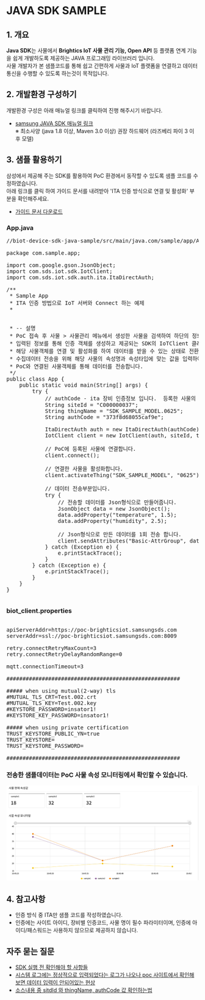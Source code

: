 JAVA SDK SAMPLE
=


## 1. 개요

**Java SDK**는 사물에서 **Brightics IoT 사물 관리 기능, Open API** 등 플랫폼 연계 기능을 쉽게 개발하도록 제공하는 JAVA 프로그래밍 라이브러리 입니다.  
사물 개발자가 본 샘플코드를 통해 쉽고 간편하게 사물과 IoT 플랫폼을 연결하고 데이터 통신을 수행할 수 있도록 하는것이 목적입니다.


## 2. 개발환경 구성하기

개발환경 구성은 아래 매뉴얼 링크를 클릭하여 진행 해주시기 바랍니다.
- [samsung JAVA SDK 매뉴얼 링크](https://www.samsungsdsbiz.com/help/brighticsiot/core/V3/3-0/KR/sdk/using_java_sdk#development_specification_for_java_sdk)  
  ※ 최소사양 (java 1.8 이상, Maven 3.0 이상) 권장 하드웨어 (라즈베리 파이 3 이후 모델)

## 3. 샘플 활용하기

삼성에서 제공해 주는 SDK를 활용하여 PoC 환경에서 동작할 수 있도록 샘플 코드를 수정하였습니다.  
아래 링크를 클릭 하여 가이드 문서를 내려받아 'ITA 인증 방식으로 연결 및 활성화' 부분을 확인해주세요.
- [가이드 문서 다운로드](./guide/SDK_GUIDE_JAVA.hwp)


### App.java
<pre>
//biot-device-sdk-java-sample/src/main/java.com/sample/app/App.java

package com.sample.app;

import com.google.gson.JsonObject;
import com.sds.iot.sdk.IotClient;
import com.sds.iot.sdk.auth.ita.ItaDirectAuth;

/**
 * Sample App
 * ITA 인증 방법으로 IoT 서버와 Connect 하는 예제
 * <p>
 * -- 설명
 * PoC 접속 후 사물 > 사물관리 메뉴에서 생성한 사물을 검색하여 하단의 정보를 입력해주세요.
 * 입력된 정보를 통해 인증 객체를 생성하고 제공되는 SDK의 IoTClient 클래스를 통해 사물객체를 받습니다.
 * 해당 사물객체를 연결 및 활성화를 하여 데이터를 받을 수 있는 상태로 전환합니다.
 * 수집데이터 전송을 위해 해당 사물의 속성명과 속성타입에 맞는 값을 입력하여 json형식의 데이터를 생성합니다.
 * PoC와 연결된 사물객체를 통해 데이터를 전송합니다.
 */
public class App {
    public static void main(String[] args) {
        try {
            // authCode - ita 장비 인증정보 입니다.  등록한 사물의 사물정보 화면에서 정보를 입력해주세요.
            String siteId = "C000000037";
            String thingName = "SDK_SAMPLE_MODEL.0625";
            String authCode = "373f8d68055caf9e";

            ItaDirectAuth auth = new ItaDirectAuth(authCode);
            IotClient client = new IotClient(auth, siteId, thingName, "biot_client.properties");

            // PoC에 등록된 사물에 연결합니다.
            client.connect();

            // 연결한 사물을 활성화합니다.
            client.activateThing("SDK_SAMPLE_MODEL", "0625");

            // 데이터 전송부분입니다.
            try {
                // 전송할 데이터를 Json형식으로 만들어줍니다.
                JsonObject data = new JsonObject();
                data.addProperty("temperature", 1.5);
                data.addProperty("humidity", 2.5);
                
                // Json형식으로 만든 데이터를 1회 전송 합니다.
                client.sendAttributes("Basic-AttrGroup", data.toString());
            } catch (Exception e) {
                e.printStackTrace();
            }
        } catch (Exception e) {
            e.printStackTrace();
        }
    }
}
</pre>

### biot_client.properties
<pre>

apiServerAddr=https://poc-brighticsiot.samsungsds.com
serverAddr=ssl://poc-brighticsiot.samsungsds.com:8009

retry.connectRetryMaxCount=3
retry.connectRetryDelayRandomRange=0

mqtt.connectionTimeout=3

######################################################

##### when using mutual(2-way) tls
#MUTUAL_TLS_CRT=Test.002.crt
#MUTUAL_TLS_KEY=Test.002.key
#KEYSTORE_PASSWORD=insator1!
#KEYSTORE_KEY_PASSWORD=insator1!

##### when using private certification 
TRUST_KEYSTORE_PUBLIC_YN=true
TRUST_KEYSTORE=
TRUST_KEYSTORE_PASSWORD=

######################################################
</pre>

### 전송한 샘플데이터는 PoC 사물 속성 모니터링에서 확인할 수 있습니다.
![image](./guide/image/monitoring.png)

## 4. 참고사항
- 인증 방식 중 ITA만 샘플 코드를 작성하였습니다.
- 인증에는 사이트 아이디, 장비별 인증코드, 사물 명이 필수 파라미터이며, 인증에 아이디/패스워드는 사용하지 않으므로 제공하지 않습니다.

## 자주 묻는 질문
- [SDK 실행 전 확인해야 할 사항들](https://github.com/RDA-DATA/RDA_JAVA_SDK/issues/10)
- [시스템 로그에는 정상적으로 입력되었다는 로그가 나오나 poc 사이트에서 확인해보면 데이터 입력이 안되어있는 현상](https://github.com/RDA-DATA/RDA_JAVA_SDK/issues/11)
- [소스내용 중 sitdId 와 thingName, authCode 값 확인하는법](https://github.com/RDA-DATA/RDA_JAVA_SDK/issues/12)
